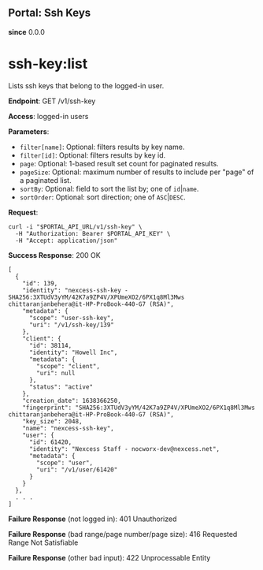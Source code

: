 Portal: Ssh Keys
----------------

**since** 0.0.0

ssh-key:list
============

Lists ssh keys that belong to the logged-in user.

**Endpoint**:  GET /v1/ssh-key

**Access**: logged-in users

**Parameters**:
- `filter[name]`: Optional: filters results by key name.
- `filter[id]`: Optional: filters results by key id.
- `page`: Optional: 1-based result set count for paginated results.
- `pageSize`: Optional: maximum number of results to include per "page" of a paginated list.
- `sortBy`: Optional: field to sort the list by; one of `id`|`name`.
- `sortOrder`: Optional: sort direction; one of `ASC`|`DESC`.

**Request**:
```
curl -i "$PORTAL_API_URL/v1/ssh-key" \
  -H "Authorization: Bearer $PORTAL_API_KEY" \
  -H "Accept: application/json"
```

**Success Response**: 200 OK
```
[
  {
    "id": 139,
    "identity": "nexcess-ssh-key - SHA256:3XTUdV3yYM/42K7a9ZP4V/XPUmeXO2/6PX1q8Ml3Mws chittaranjanbehera@it-HP-ProBook-440-G7 (RSA)",
    "metadata": {
      "scope": "user-ssh-key",
      "uri": "/v1/ssh-key/139"
    },
    "client": {
      "id": 38114,
      "identity": "Howell Inc",
      "metadata": {
        "scope": "client",
        "uri": null
      },
      "status": "active"
    },
    "creation_date": 1638366250,
    "fingerprint": "SHA256:3XTUdV3yYM/42K7a9ZP4V/XPUmeXO2/6PX1q8Ml3Mws chittaranjanbehera@it-HP-ProBook-440-G7 (RSA)",
    "key_size": 2048,
    "name": "nexcess-ssh-key",
    "user": {
      "id": 61420,
      "identity": "Nexcess Staff - nocworx-dev@nexcess.net",
      "metadata": {
        "scope": "user",
        "uri": "/v1/user/61420"
      }
    }
  },
  . . .
]
```

**Failure Response** (not logged in): 401 Unauthorized

**Failure Response** (bad range/page number/page size): 416 Requested Range Not Satisfiable

**Failure Response** (other bad input): 422 Unprocessable Entity
